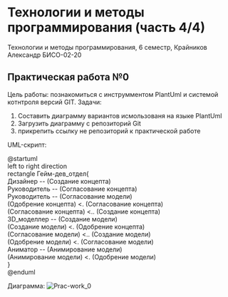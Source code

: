 # Технологии и методы программирования (часть 4/4)
Технологии и методы программирования, 6 семестр, Крайников Александр БИСО-02-20

## Практическая работа №0
Цель работы: познакомиться с инструмментом PlantUml и системой котнтроля версий GIT.
Задачи:
1. Составить диаграмму вариантов исмользованя на языке PlantUml 
2. Загрузить диаграмму с репозиторий Git
3. прикрепить ссылку не репозиторий к практической работе

UML-скрипт:
  
@startuml  
left to right direction  
rectangle Гейм-дев_отдел{  
Дизайнер -- (Создание концепта)  
Руководитель -- (Согласование концепта)  
Руководитель -- (Согласование модели)  
(Одобрение концепта) <. (Согласование концепта)  
(Согласование концепта) <.. (Создание концепта)  
3D_моделлер -- (Создание модели)  
(Создание модели) <. (Одобрение концепта)  
(Согласование модели) <.. (Создание модели)  
(Одобрение модели) <. (Согласование модели)  
Аниматор -- (Анимирование модели)  
(Анимирование модели) <. (Одобрение модели)  
}  
@enduml  
  
Диаграмма:
![Prac-work_0](https://user-images.githubusercontent.com/90748885/232142845-4fed59aa-b7da-47fc-8e9e-098f25e9c7ba.png)

